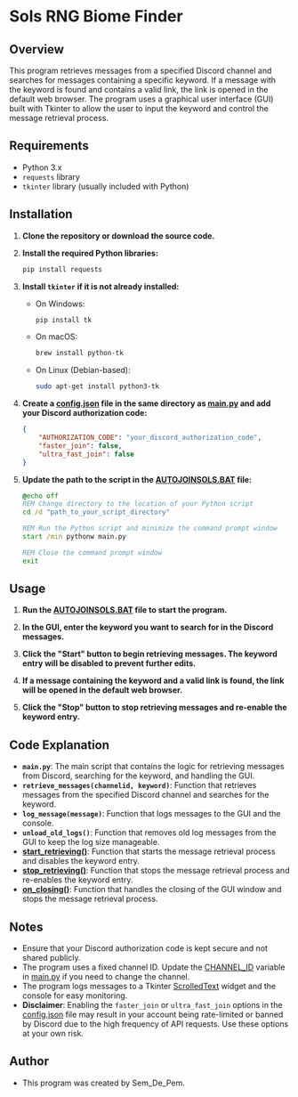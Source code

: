 # Sols RNG Biome Finder

## Overview

This program retrieves messages from a specified Discord channel and searches for messages containing a specific keyword. If a message with the keyword is found and contains a valid link, the link is opened in the default web browser. The program uses a graphical user interface (GUI) built with Tkinter to allow the user to input the keyword and control the message retrieval process.

## Requirements

- Python 3.x
- `requests` library
- `tkinter` library (usually included with Python)

## Installation

1. **Clone the repository or download the source code.**

2. **Install the required Python libraries:**
    ```sh
    pip install requests
    ```

3. **Install `tkinter` if it is not already installed:**
    - On Windows:
        ```sh
        pip install tk
        ```
    - On macOS:
        ```sh
        brew install python-tk
        ```
    - On Linux (Debian-based):
        ```sh
        sudo apt-get install python3-tk
        ```

4. **Create a [config.json](http://_vscodecontentref_/3) file in the same directory as [main.py](http://_vscodecontentref_/4) and add your Discord authorization code:**
    ```json
    {
        "AUTHORIZATION_CODE": "your_discord_authorization_code",
        "faster_join": false,
        "ultra_fast_join": false
    }
    ```

5. **Update the path to the script in the [AUTOJOINSOLS.BAT](http://_vscodecontentref_/5) file:**
    ```bat
    @echo off
    REM Change directory to the location of your Python script
    cd /d "path_to_your_script_directory"

    REM Run the Python script and minimize the command prompt window
    start /min pythonw main.py

    REM Close the command prompt window
    exit
    ```

## Usage

1. **Run the [AUTOJOINSOLS.BAT](http://_vscodecontentref_/6) file to start the program.**

2. **In the GUI, enter the keyword you want to search for in the Discord messages.**

3. **Click the "Start" button to begin retrieving messages. The keyword entry will be disabled to prevent further edits.**

4. **If a message containing the keyword and a valid link is found, the link will be opened in the default web browser.**

5. **Click the "Stop" button to stop retrieving messages and re-enable the keyword entry.**

## Code Explanation

- **`main.py`**: The main script that contains the logic for retrieving messages from Discord, searching for the keyword, and handling the GUI.
- **`retrieve_messages(channelid, keyword)`**: Function that retrieves messages from the specified Discord channel and searches for the keyword.
- **`log_message(message)`**: Function that logs messages to the GUI and the console.
- **`unload_old_logs()`**: Function that removes old log messages from the GUI to keep the log size manageable.
- **[start_retrieving()](http://_vscodecontentref_/7)**: Function that starts the message retrieval process and disables the keyword entry.
- **[stop_retrieving()](http://_vscodecontentref_/8)**: Function that stops the message retrieval process and re-enables the keyword entry.
- **[on_closing()](http://_vscodecontentref_/9)**: Function that handles the closing of the GUI window and stops the message retrieval process.

## Notes

- Ensure that your Discord authorization code is kept secure and not shared publicly.
- The program uses a fixed channel ID. Update the [CHANNEL_ID](http://_vscodecontentref_/10) variable in [main.py](http://_vscodecontentref_/11) if you need to change the channel.
- The program logs messages to a Tkinter [ScrolledText](http://_vscodecontentref_/12) widget and the console for easy monitoring.
- **Disclaimer**: Enabling the `faster_join` or `ultra_fast_join` options in the [config.json](http://_vscodecontentref_/13) file may result in your account being rate-limited or banned by Discord due to the high frequency of API requests. Use these options at your own risk.

## Author

- This program was created by Sem_De_Pem.